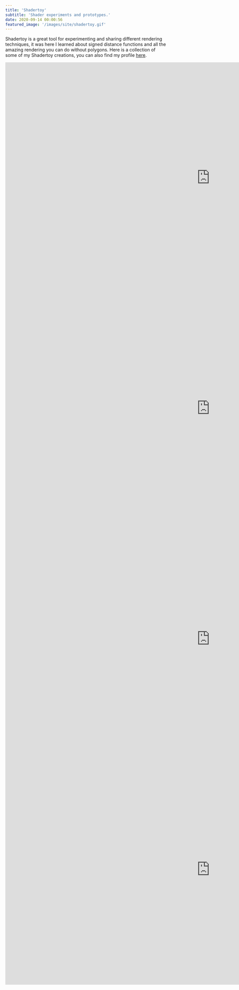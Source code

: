 ```yaml
---
title: 'Shadertoy'
subtitle: 'Shader experiments and prototypes.'
date: 2020-09-14 00:00:56
featured_image: '/images/site/shadertoy.gif'
---
```


Shadertoy is a great tool for experimenting and sharing different rendering techniques, it was here I learned about signed distance functions and all the amazing rendering you can do without polygons. Here is a collection of some of my Shadertoy creations, you can also find my profile [here](https://www.shadertoy.com/user/polymonster).

<iframe width="1280" height="720" frameborder="0" src="https://www.shadertoy.com/embed/WdB3Wd?gui=true&t=10&paused=true&muted=false" allowfullscreen></iframe> 
<iframe width="1280" height="720" frameborder="0" src="https://www.shadertoy.com/embed/WdlSzf?gui=true&t=10&paused=true&muted=false" allowfullscreen></iframe>
<iframe width="1280" height="720" frameborder="0" src="https://www.shadertoy.com/embed/tdBXzR?gui=true&t=10&paused=true&muted=false" allowfullscreen></iframe>
<iframe width="1280" height="720" frameborder="0" src="https://www.shadertoy.com/embed/wtlGRl?gui=true&t=10&paused=true&muted=false" allowfullscreen></iframe> 